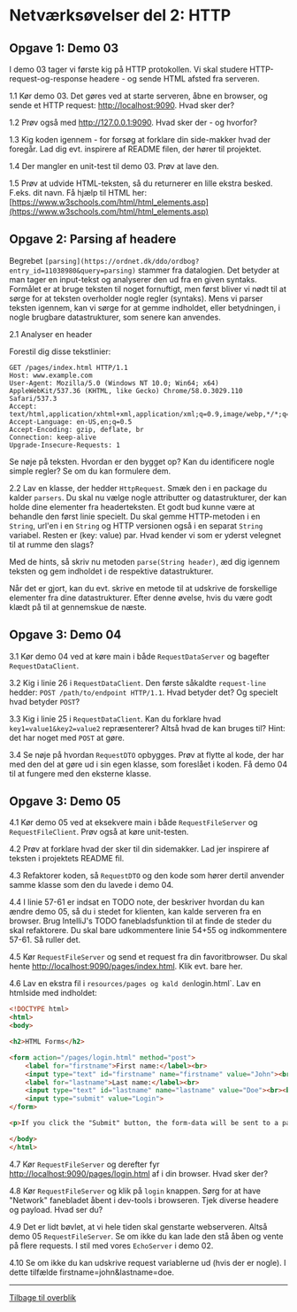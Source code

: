 # Netværksøvelser del 2: HTTP

## Opgave 1: Demo 03

I demo 03 tager vi første kig på HTTP protokollen. Vi skal studere HTTP-request-og-response headere - og sende HTML afsted fra serveren.

1.1 Kør demo 03. Det gøres ved at starte serveren, åbne en browser,
og sende et HTTP request: <http://localhost:9090>. Hvad sker der?

1.2 Prøv også med <http://127.0.0.1:9090>. Hvad sker der - og hvorfor?

1.3 Kig koden igennem - for forsøg at forklare din side-makker hvad der foregår. Lad dig evt. inspirere af README filen, der hører til projektet.

1.4 Der mangler en unit-test til demo 03. Prøv at lave den.

1.5 Prøv at udvide HTML-teksten, så du returnerer en lille ekstra
besked. F.eks. dit navn. Få hjælp til HTML her: [https://www.w3schools.com/html/html_elements.asp](https://www.w3schools.com/html/html_elements.asp)

## Opgave 2: Parsing af headere

Begrebet `[parsing](https://ordnet.dk/ddo/ordbog?entry_id=11038980&query=parsing)` stammer fra datalogien. Det betyder at man tager en input-tekst og analyserer den ud fra en given syntaks. Formålet er at bruge teksten til noget fornuftigt, men først bliver vi nødt til at sørge for at teksten overholder nogle regler (syntaks). Mens vi parser teksten igennem, kan vi sørge for at gemme indholdet, eller betydningen, i nogle brugbare datastrukturer, som senere kan anvendes.

2.1 Analyser en header

Forestil dig disse tekstlinier:

```text
GET /pages/index.html HTTP/1.1
Host: www.example.com
User-Agent: Mozilla/5.0 (Windows NT 10.0; Win64; x64) AppleWebKit/537.36 (KHTML, like Gecko) Chrome/58.0.3029.110 Safari/537.3
Accept: text/html,application/xhtml+xml,application/xml;q=0.9,image/webp,*/*;q=0.8
Accept-Language: en-US,en;q=0.5
Accept-Encoding: gzip, deflate, br
Connection: keep-alive
Upgrade-Insecure-Requests: 1
```

Se nøje på teksten. Hvordan er den bygget op? Kan du identificere nogle simple regler? Se om du kan formulere dem.

2.2 Lav en klasse, der hedder `HttpRequest`. Smæk den i en package du kalder `parsers`. Du skal nu vælge nogle attributter og datastrukturer, der kan holde dine elementer fra headerteksten. Et godt bud kunne være at behandle den først linie specielt. Du skal gemme HTTP-metoden i en `String`, url'en i en `String` og HTTP versionen også i en separat `String` variabel. Resten er (key: value) par. Hvad kender vi som er yderst velegnet til at rumme den slags?

Med de hints, så skriv nu metoden `parse(String header)`, æd dig igennem teksten og gem indholdet i de respektive datastrukturer.

Når det er gjort, kan du evt. skrive en metode til at udskrive de forskellige elementer fra dine datastrukturer. Efter denne øvelse, hvis du være godt klædt på til at gennemskue de næste.

## Opgave 3: Demo 04

3.1 Kør demo 04 ved at køre main i både `RequestDataServer` og bagefter `RequestDataClient`.

3.2 Kig i linie 26 i `RequestDataClient`. Den første såkaldte `request-line` hedder: `POST /path/to/endpoint HTTP/1.1`. Hvad betyder det? Og specielt hvad betyder `POST`?

3.3 Kig i linie 25 i `RequestDataClient`. Kan du forklare hvad `key1=value1&key2=value2` repræsenterer? Altså hvad de kan bruges til? Hint: det har noget med `POST` at gøre.

3.4 Se nøje på hvordan `RequestDTO` opbygges. Prøv at flytte al kode, der har med den del at gøre ud i sin egen klasse, som foreslået i koden. Få demo 04 til at fungere med den eksterne klasse.

## Opgave 3: Demo 05

4.1 Kør demo 05 ved at eksekvere main i både `RequestFileServer` og `RequestFileClient`. Prøv også at køre unit-testen.

4.2 Prøv at forklare hvad der sker til din sidemakker. Lad jer inspirere af teksten i projektets README fil.

4.3 Refaktorer koden, så `RequestDTO` og den kode som hører dertil
anvender samme klasse som den du lavede i demo 04.

4.4 I linie 57-61 er indsat en TODO note, der beskriver hvordan
du kan ændre demo 05, så du i stedet for klienten, kan kalde serveren
fra en browser. Brug IntelliJ's TODO fanebladsfunktion til at finde de steder du skal refaktorere. Du skal bare udkommentere linie 54+55 og indkommentere 57-61. Så ruller det.

4.5 Kør `RequestFileServer` og send et request fra din favoritbrowser. Du skal hente [http://localhost:9090/pages/index.html](http://localhost:9090/pages/loginform.html). Klik evt. bare her.

4.6 Lav en ekstra fil i `resources/pages og kald den`login.html`. Lav en htmlside med indholdet:

```html
<!DOCTYPE html>
<html>
<body>

<h2>HTML Forms</h2>

<form action="/pages/login.html" method="post">
    <label for="firstname">First name:</label><br>
    <input type="text" id="firstname" name="firstname" value="John"><br>
    <label for="lastname">Last name:</label><br>
    <input type="text" id="lastname" name="lastname" value="Doe"><br><br>
    <input type="submit" value="Login">
</form>

<p>If you click the "Submit" button, the form-data will be sent to a page called "/pages/login.html".</p>

</body>
</html>
```

4.7 Kør `RequestFileServer` og derefter fyr [http://localhost:9090/pages/login.html](http://localhost:9090/pages/login.html) af i din browser. Hvad sker der?

4.8 Kør `RequestFileServer` og klik på `login` knappen. Sørg for at have "Network" fanebladet åbent i dev-tools i browseren. Tjek diverse headere og payload. Hvad ser du?

4.9 Det er lidt bøvlet, at vi hele tiden skal genstarte webserveren.
Altså demo 05 `RequestFileServer`. Se om ikke du kan lade den stå
åben og vente på flere requests. I stil med vores `EchoServer` i demo 02.

4.10 Se om ikke du kan udskrive request variablerne ud (hvis der er nogle). I dette tilfælde firstname=john&lastname=doe.

<hr/>

[Tilbage til overblik](./exercises_overview.md)
